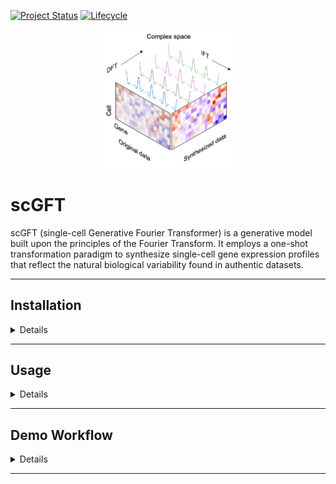 [![Project Status](http://www.repostatus.org/badges/latest/active.svg)](http://www.repostatus.org/#active)
[![Lifecycle](https://img.shields.io/badge/lifecycle-stable-brightgreen.svg)](https://www.tidyverse.org/lifecycle/#stable)

<p align="center" width="100%">
<img width="42%" src="vignettes/scgft_logo.png"> 
</p>

# scGFT 

scGFT (single-cell Generative Fourier Transformer) is a generative model built
upon the principles of the Fourier Transform. It employs a one-shot
transformation paradigm to synthesize single-cell gene expression profiles that
reflect the natural biological variability found in authentic datasets.

---

## Installation

<details>
<br>

**scGFT** can be installed directly from this github with:

```{r}
if (!require("devtools", quietly = TRUE))
  install.packages("devtools")

devtools::install_github("Sanofi-GitHub/PMCB-scGFT", 
                         build_vignettes=FALSE)
```

</details>

---

## Usage

<details>
<br>

scGFT framework is designed to be compatible with the Seurat R analysis pipelines. 
To install, run:

```{r}
# Enter commands in R (or R studio, if installed)
install.packages("Seurat")
library("Seurat") 
```

Visit [Seurat](https://satijalab.org/seurat/articles/install_v5) for more details.

</details>

---

## Demo Workflow

<details>
<br>

Text Text

</details>

---
